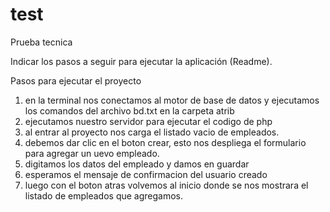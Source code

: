 # test
Prueba tecnica

Indicar los pasos a seguir para ejecutar la aplicación (Readme).

Pasos para ejecutar el proyecto

1. en la terminal nos conectamos al motor de base de datos y ejecutamos los comandos del archivo bd.txt en la carpeta atrib
2. ejecutamos nuestro servidor para ejecutar el codigo de php
3. al entrar al proyecto nos carga el listado vacio de empleados.
4. debemos dar clic en el boton crear, esto nos despliega el formulario para agregar un uevo empleado.
5. digitamos los datos del empleado y damos en guardar
6. esperamos el mensaje de confirmacion del usuario creado
7. luego con el boton atras volvemos al inicio donde se nos mostrara el listado de empleados que agregamos.
